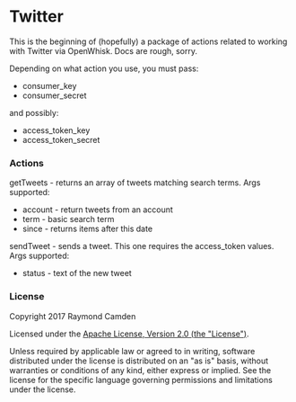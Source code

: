 Twitter
===

This is the beginning of (hopefully) a package of actions related to working with Twitter via OpenWhisk. Docs are rough, sorry.

Depending on what action you use, you must pass:

* consumer_key
* consumer_secret

and possibly:

* access_token_key
* access_token_secret


### Actions

getTweets - returns an array of tweets matching search terms. Args supported:

* account - return tweets from an account
* term - basic search term
* since - returns items after this date

sendTweet - sends a tweet. This one requires the access_token values. Args supported:

* status - text of the new tweet

### License

Copyright 2017 Raymond Camden

Licensed under the [Apache License, Version 2.0 (the "License")](http://www.apache.org/licenses/LICENSE-2.0.html).

Unless required by applicable law or agreed to in writing, software distributed under the license is distributed on an "as is" basis, without warranties or conditions of any kind, either express or implied. See the license for the specific language governing permissions and limitations under the license.